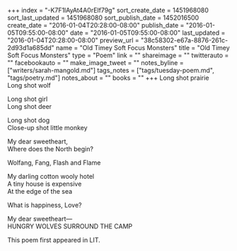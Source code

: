 +++
index = "-K7F1lAyAt4A0rElf79g"
sort_create_date = 1451968080
sort_last_updated = 1451968080
sort_publish_date = 1452016500
create_date = "2016-01-04T20:28:00-08:00"
publish_date = "2016-01-05T09:55:00-08:00"
date = "2016-01-05T09:55:00-08:00"
last_updated = "2016-01-04T20:28:00-08:00"
preview_url = "38c58302-e67a-8876-261c-2d93d1a685dd"
name = "Old Timey Soft Focus Monsters"
title = "Old Timey Soft Focus Monsters"
type = "Poem"
link = ""
shareimage = ""
twitterauto = ""
facebookauto = ""
make_image_tweet = ""
notes_byline = ["writers/sarah-mangold.md"]
tags_notes = ["tags/tuesday-poem.md", "tags/poetry.md"]
notes_about = ""
books = ""
+++
Long shot prairie<br>
Long shot wolf

Long shot girl<br>
Long shot deer

Long shot dog<br>
Close-up shot little monkey

My dear sweetheart,<br>
Where does the North begin?

Wolfang, Fang, Flash and Flame

My darling cotton wooly hotel<br>
A tiny house is expensive<br>
At the edge of the sea

What is happiness, Love?

My dear sweetheart&mdash;<br>
HUNGRY WOLVES SURROUND THE CAMP

<p class="poem-footer">
This poem first appeared in LIT.
</p>